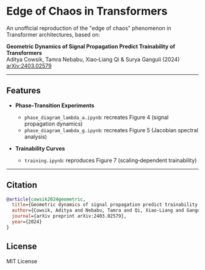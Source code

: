 # Edge of Chaos in Transformers

An unofficial reproduction of the "edge of chaos" phenomenon in Transformer architectures, based on:

**Geometric Dynamics of Signal Propagation Predict Trainability of Transformers**  
Aditya Cowsik, Tamra Nebabu, Xiao‑Liang Qi & Surya Ganguli (2024)  
[arXiv:2403.02579](https://arxiv.org/abs/2403.02579)

---

## Features

- **Phase‑Transition Experiments**  
  - `phase_diagram_lambda_a.ipynb`: recreates Figure 4 (signal propagation dynamics)  
  - `phase_diagram_lambda_g.ipynb`: recreates Figure 5 (Jacobian spectral analysis)

- **Trainability Curves**  
  - `training.ipynb`: reproduces Figure 7 (scaling‑dependent trainability)

---

## Citation

```bibtex
@article{cowsik2024geometric,
  title={Geometric dynamics of signal propagation predict trainability of transformers},
  author={Cowsik, Aditya and Nebabu, Tamra and Qi, Xiao-Liang and Ganguli, Surya},
  journal={arXiv preprint arXiv:2403.02579},
  year={2024}
}
```


## License

MIT License